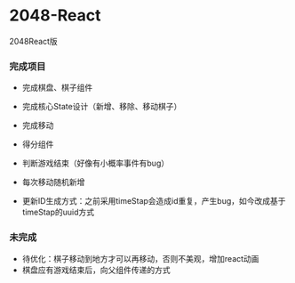 # 2048-React
2048React版

### 完成项目
- 完成棋盘、棋子组件
- 完成核心State设计（新增、移除、移动棋子）
- 完成移动

- 得分组件
- 判断游戏结束（好像有小概率事件有bug）
- 每次移动随机新增
- 更新ID生成方式：之前采用timeStap会造成id重复，产生bug，如今改成基于timeStap的uuid方式

### 未完成
- 待优化：棋子移动到地方才可以再移动，否则不美观，增加react动画
- 棋盘应有游戏结束后，向父组件传递的方式
